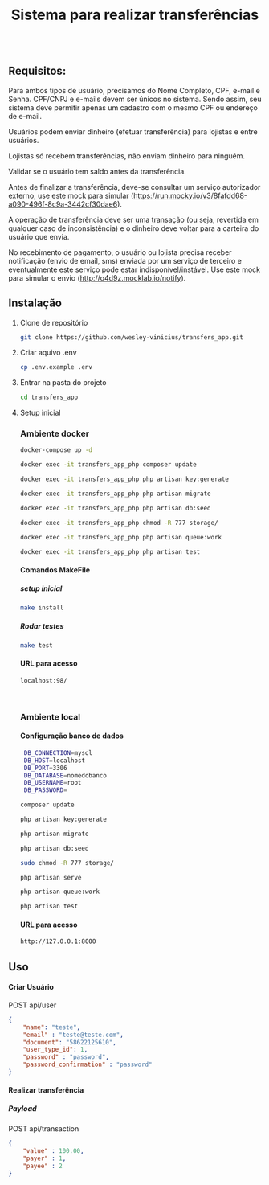 <br />
<br />

<p align="center">
  <h1 align="center"> Sistema para realizar transferências </h1> 
</p>

<br />
<br />

## Requisitos:

Para ambos tipos de usuário, precisamos do Nome Completo, CPF, e-mail e Senha. CPF/CNPJ e e-mails devem ser únicos no sistema. Sendo assim, seu sistema deve permitir apenas um cadastro com o mesmo CPF ou endereço de e-mail.

Usuários podem enviar dinheiro (efetuar transferência) para lojistas e entre usuários.

Lojistas só recebem transferências, não enviam dinheiro para ninguém.

Validar se o usuário tem saldo antes da transferência.

Antes de finalizar a transferência, deve-se consultar um serviço autorizador externo, use este mock para simular (https://run.mocky.io/v3/8fafdd68-a090-496f-8c9a-3442cf30dae6).

A operação de transferência deve ser uma transação (ou seja, revertida em qualquer caso de inconsistência) e o dinheiro deve voltar para a carteira do usuário que envia.

No recebimento de pagamento, o usuário ou lojista precisa receber notificação (envio de email, sms) enviada por um serviço de terceiro e eventualmente este serviço pode estar indisponível/instável. Use este mock para simular o envio (http://o4d9z.mocklab.io/notify).

## Instalação

1. Clone de repositório

   ```sh
   git clone https://github.com/wesley-vinicius/transfers_app.git
   ```
2. Criar aquivo .env

   ```sh
   cp .env.example .env
   ```
3. Entrar na pasta do projeto

   ```sh
   cd transfers_app
   ```
4. Setup inicial

   ### Ambiente docker


   ```sh
   docker-compose up -d
   ```

   ```sh
   docker exec -it transfers_app_php composer update
   ```

   ```sh
   docker exec -it transfers_app_php php artisan key:generate
   ```

   ```sh
   docker exec -it transfers_app_php php artisan migrate
   ```

   ```sh
   docker exec -it transfers_app_php php artisan db:seed
   ```

   ```sh
   docker exec -it transfers_app_php chmod -R 777 storage/
   ```

   ```sh
   docker exec -it transfers_app_php php artisan queue:work
   ```

   ```sh
   docker exec -it transfers_app_php php artisan test
   ```

   #### Comandos MakeFile

   ##### setup inicial

   ```sh
   make install
   ```

   ##### Rodar testes

   ```sh
   make test
   ```

   #### URL para acesso

   ```sh
   localhost:98/
   ```

   <br>

   ### Ambiente local

   #### Configuração banco de dados

   ```sh
    DB_CONNECTION=mysql
    DB_HOST=localhost
    DB_PORT=3306
    DB_DATABASE=nomedobanco
    DB_USERNAME=root
    DB_PASSWORD=
   ```

   ```sh
   composer update
   ```

   ```sh
   php artisan key:generate
   ```

   ```sh
   php artisan migrate
   ```

   ```sh
   php artisan db:seed
   ```

   ```sh
   sudo chmod -R 777 storage/
   ```

   ```sh
   php artisan serve
   ```

   ```sh
   php artisan queue:work
   ```

   ```sh
   php artisan test
   ```

   #### URL para acesso

   ```sh
   http://127.0.0.1:8000
   ```

<!-- USAGE EXAMPLES -->

## Uso

#### Criar Usuário

POST api/user

```json
{
    "name": "teste",
    "email" : "teste@teste.com",
    "document": "58622125610",
    "user_type_id": 1,
    "password" : "password",
    "password_confirmation" : "password"
}
```

#### Realizar transferência

##### Payload

POST api/transaction

```json
{
    "value" : 100.00,
    "payer" : 1,
    "payee" : 2
}
```


```

